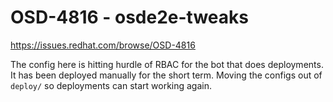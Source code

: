 # OSD-4816 - osde2e-tweaks

https://issues.redhat.com/browse/OSD-4816

The config here is hitting hurdle of RBAC for the bot that does deployments.  It has been deployed manually for the short term.  Moving the configs out of `deploy/` so deployments can start working again.